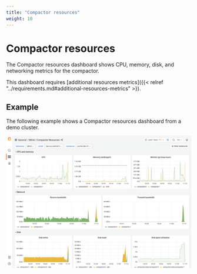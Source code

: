 ```yaml
---
title: "Compactor resources"
weight: 10
---
```


# Compactor resources

The Compactor resources dashboard shows CPU, memory, disk, and networking metrics for the compactor.

This dashboard requires [additional resources metrics]({{< relref "../requirements.md#additional-resources-metrics" >}).

## Example

The following example shows a Compactor resources dashboard from a demo cluster.

![Grafana Mimir compactor resources dashboard](../../../images/dashboards/mimir-compactor-resources.png)

